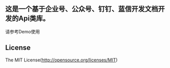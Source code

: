 ## 这是一个基于企业号、公众号、钉钉、蓝信开发文档开发的Api类库。
请参考Demo使用

## License
The MIT License(http://opensource.org/licenses/MIT)
